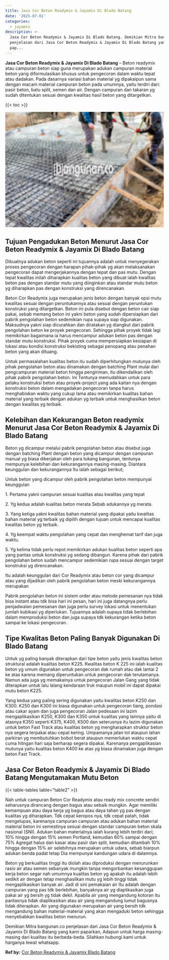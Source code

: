 ```yaml
---
title: Jasa Cor Beton Readymix & Jayamix Di Blado Batang
date: '2025-07-01'
categories:
  - jayamix
description: >-
  Jasa Cor Beton Readymix & Jayamix Di Blado Batang. Demikian Mitra bangunan.co
  penjelasan dari Jasa Cor Beton Readymix & Jayamix Di Blado Batang yang kami
  pap...
---
```


**Jasa Cor Beton Readymix & Jayamix Di Blado Batang** – Beton readymix atau campuran beton siap guna merupakan adukan campuran material beton yang diformulasikan khusus untuk pengecoran dalam waktu tepat atau dadakan. Pada dasarnya variasi bahan material yg dipakaipun sama dengan macam material campuran beton pada umumnya, yaitu terdiri dari: pasir beton, batu split, semen dan air. Dengan campuran dan takaran yg sudah ditentukan sesuai dengan kwalitas hasil beton yang ditargetkan.

{{< toc >}}

![Jasa Cor Beton Readymix & Jayamix Di Blado Batang](/images/jasa-cor-readymix-56.png)

## Tujuan Pengadukan Beton Menurut Jasa Cor Beton Readymix & Jayamix Di Blado Batang

Dibuatnya adukan beton seperti ini tujuannya adalah untuk menyegerakan proses pengecoran dengan harapan pihak-pihak yg akan melaksanakan pengecoran dapat mengerjakannya dengan tepat dan pas mutu. Dengan tepat kwalitas inilah diharapkan kualitas beton yang dibuat ialah kwalitas beton pas dengan standar mutu yang diinginkan atau standar mutu beton yg diharapkan pas dengan konstruksi yang direncanakan.

Beton Cor Readymix juga merupakan jenis beton dengan banyak opsi mutu kwalitas sesuai dengan peruntukannya atau sesuai dengan peruntukan konstruksi yang ditargetkan. Beton ini pula disebut dengan beton cair siap pakai, sebab memang beton ini yakni beton yang sudah dipersiapkan dari pabrik pengolahan beton sedemikian rupa supaya siap digunakan. Maksudnya yakni siap dicurahkan dan diratakan yg diangkut dari pabrik pengolahan beton ke proyek pengecoran. Sehingga pihak proyek tidak lagi memikirkan bagaimana ia harus mencampur adukan beton pas dengan standar mutu konstruksi. Pihak proyek cuma mempersiapkan kesiapan di lokasi atau kondisi konstruksi bekisting sebagai penopang atau penahan beton yang akan dituang.

Untuk permasalahan kualitas beton itu sudah diperhitungkan mutunya oleh pihak pengolahan beton atau dinamakan dengan batching Plant mulai dari pengcampuran material beton hingga pengiriman, itu dikendalikan oleh pihak pabrik pengolahan beton. Ini Tentunya memudahkan untuk para pelaku konstruksi beton atau proyek-project yang ada kaitan nya dengan konstruksi beton dalam mengadakan pengecoran tanpa harus menghabiskan waktu yang cukup lama atau memikirkan kualitas bahan material yang terbaik dengan adukan yg terbaik untuk menghasilkan beton dengan kwalitas yg terbaik.

## Kelebihan dan Kekurangan Beton readymix Menurut Jasa Cor Beton Readymix & Jayamix Di Blado Batang

Beton yg dicampur melalui pabrik pengolahan beton atau disebut juga dengan batching Plant dengan beton yang dicampur dengan campuran manual yg biasa dikerjakan oleh para tukang bangunan, tentunya mempunyai kelebihan dan kekurangannya masing-masing. Diantara keunggulan dan kekurangannya Itu ialah sebagai berikut;

Untuk beton yang dicampur oleh pabrik pengolahan beton mempunyai keunggulan

1\. Pertama yakni campuran sesuai kualitas atau kwalitas yang tepat

2\. Yg kedua adalah kualitas beton merata Sebab adukannya yg merata.

3\. Yang ketiga yakni kwalitas bahan material yang dipakai yaitu kwalitas bahan material yg terbaik yg dipilih dengan tujuan untuk mencapai kualitas kwalitas beton yg terbaik.

4\. Yg keempat waktu pengolahan yang cepat dan menghemat tarif dan juga waktu.

5\. Yg kelima tidak perlu repot memikirkan adukan kualitas beton seperti apa yang pantas untuk konstruksi yg sedang dibangun. Karena pihak dari pabrik pengolahan beton sudah mencampur sedemikian rupa sesuai dengan target konstruksi yg direncanakan.

Itu adalah keunggulan dari Cor Readymix atau beton cor yang dicampur atau yang dijadikan oleh pabrik pengolahan beton meski kekurangannya merupakan

Pabrik pengolahan beton ini sistem order atau metode pemesanan nya tidak bisa instant atau tdk bisa hari ini pesan, hari ini juga datangnya perlu penjadwalan pemesanan dan juga perlu survey lokasi untuk menentukan jumlah kubikasi yg diperlukan. Tujuannya adalah supaya tidak berlebihan dalam memproduksi beton dan juga supaya tdk kekurangan ketika beton sampai ke lokasi pengecoran.

## Tipe Kwalitas Beton Paling Banyak Digunakan Di Blado Batang

Untuk yg paling banyak diterapkan dari tipe beton yaitu jenis kwalitas beton struktural adalah kualitas beton K225. Kwalitas beton K 225 ini ialah kualitas beton yg umum digunakan untuk pengecoran dak rumah atau dak lantai 2 ke atas karena memang diperuntukan untuk pengecoran dak terutamanya. Namun ada juga yg memakainya untuk pengecoran Jalan Gang yang tidak diterapkan untuk lalu lalang kendaraan truk maupun mobil ini dapat dipakai mutu beton K225.

Yang kedua yang paling sering digunakan yaitu kwalitas beton K250 dan K300. K250 dan K300 ini biasa digunakan untuk pengecoran tiang, pondasi atau cakar ayam dan juga pengecoran Jalan pedesaan ini lazim mengaplikasikan K250, K300 dan K350 untuk kualitas yang lainnya yaitu di atasnya K350 seperti K375, K400, K500 dan seterusnya itu lazim digunakan untuk beton Fast Track atau kualitas beton yg mengharapkan struktur beton nya segera terpakai atau cepat kering. Umpamanya jalan tol ataupun lahan parkiran yg membutuhkan bobot berat ataupun memerlukan waktu cepat cuma hitngan hari saja berharap segera dipakai. Karenanya pengaplikasian mutunya yaitu kualitas beton K400 ke atas yg biasa dinamakan juga dengan beton Fast Track.

## Jasa Cor Beton Readymix & Jayamix Di Blado Batang Mengutamakan Mutu Beton

{{< table-tables table="table2" >}}

Nah untuk campuran Beton Cor Readymix atau ready mix concrete sendiri seharusnya dirancang dengan bagus atau sebaik mungkin. Agar memiliki kemampuan atau daya kerja yg bagus atau daya tahan yg pas dengan kualitas yg diharapkan. Tdk cepat keropos nya, tdk cepat patah, tidak mengelupas, karenanya campuran campuran atau adukan bahan material material beton ini semestinya sesuai dengan standar campuran beton skala nasional (SNI). Adukan bahan materialnya ialah kurang lebih terdiri dari; 10% hingga dengan 15% semen Portland, kemudian 60% sampai dengan 75% Agregat halus dan kasar atau pasir dan split, kemudian ditambah 10% hingga dengan 15% air selebihnya merupakan untuk udara, sebab biarpun adukan benda padat tetap Dia mempunyai kandungan udara di dalamnya.

Beton yg berkualitas tinggi itu diolah atau diproduksi dengan menurunkan rasio air atau semen sebanyak mungkin tanpa mengorbankan kesanggupan kerja beton segar nah umumnya kualitas beton yg apakah itu adalah lebih sedikit air dengan tetap menghasilkan mutu yg lebih tinggi tidak mengaplikasikan banyak air. Jadi di sini pemakaian air Itu adalah dengan campuran yang pas tdk berlebihan, banyaknya air yg diaplikasikan juga pakai air yg bersih yg tidak dekil. Apabila air yang mengandung kotoran itu pantasnya tidak diaplikasikan atau air yang mengandung lumut bagusnya tidak diterapkan. Air yang digunakan merupakan air yang bersih tdk mengandung bahan material-material yang akan mengaduki beton sehingga menyebabkan kwalitas beton menurun.

Demikian Mitra bangunan.co penjelasan dari Jasa Cor Beton Readymix & Jayamix Di Blado Batang yang kami paparkan, Adapun untuk harga masing-masing dari kualitas itu berbeda-beda. Silahkan hubungi kami untuk harganya lewat whatsapp.

**Ref by:** [Cor Beton Readymix & Jayamix Blado Batang](https://id.wikipedia.org/wiki/Cor)
